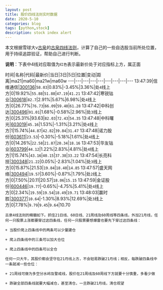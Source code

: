 ```yaml
---
layout: post
title: 股价四线法则实时数据
date: 2020-5-10
categories: blog
tags: [python,stock]
description: stock index alert
---
```



本文根据雪球大v[古泉](https://xueqiu.com/u/7148646888)的[古泉四线法则](https://xueqiu.com/7148646888/130498192)，计算了自己的一些自选股当前所处位置，用于持续追踪验证，帮助自己进行判断。

**说明**：下表中4线对应取值为`红色`表示最新价处于对应指标上方，属正面

时间|名称|代码|最新价|当日|3日|5日|位置|变动|距离|ma21|ma60|ma21w|ma60w
---|---|---|---|---|---|---|---|---
13:47:39|信维通信|[300136](https://xueqiu.com/S/SZ300136)|`58.03`|0.83%|-3.45%|3.36%|处`4`线上方|0|19.92%|`55.88`|`51.88`|`47.19`|`41.21`
13:47:42|寒锐钴业|[300618](https://xueqiu.com/S/SZ300618)|`82.7`|2.91%|5.67%|6.98%|处`4`线上方|0|26.77%|`76.73`|`66.09`|`59.40`|`61.28`
13:47:42|中科创达|[300496](https://xueqiu.com/S/SZ300496)|`91.01`|1.68%|-0.58%|2.96%|处`3`线上方|0|25.31%|93.63|`82.03`|`72.43`|`54.35`
13:47:48|中科曙光|[603019](https://xueqiu.com/S/SH603019)|`45.16`|1.53%|-1.31%|3.21%|处`4`线上方|1|15.74%|`44.87`|`42.82`|`39.84`|`31.47`
13:47:48|诺力股份|[603611](https://xueqiu.com/S/SH603611)|`23.53`|-0.30%|-5.18%|1.61%|处`4`线上方|0|14.26%|`22.58`|`21.87`|`20.34`|`18.16`
13:47:53|华友钴业|[603799](https://xueqiu.com/S/SH603799)|`44.12`|1.22%|2.83%|4.81%|处`4`线上方|1|15.74%|`43.16`|`40.15`|`37.38`|`33.22`
13:47:54|长亮科技|[300348](https://xueqiu.com/S/SZ300348)|`21.22`|0.05%|-2.83%|1.04%|处`3`线上方|0|15.87%|21.53|`19.84`|`18.40`|`14.85`
13:47:57|盛天网络|[300494](https://xueqiu.com/S/SZ300494)|`19.57`|3.60%|-0.87%|1.79%|处`2`线上方|0|7.50%|20.11|20.57|`18.06`|`15.15`
13:47:59|金证股份|[600446](https://xueqiu.com/S/SH600446)|`19.77`|-0.65%|-4.75%|5.41%|处`4`线上方|0|2.34%|`19.59`|`19.54`|`18.49`|`19.71`
13:48:03|赢时胜|[300377](https://xueqiu.com/S/SZ300377)|`10.64`|-1.30%|8.93%|12.69%|处`3`线上方|0|7.78%|`9.79`|`9.45`|`9.64`|10.70

```
古泉4线法则的精髓如下。抓住21日线、60日线、21周线及60周线等四条线，外加21月线，任何一只股票上涨都要穿过这四条线，任何一只股票要想爆雷也要先下穿过这四条线：

+ 当股价爬上四条线中的两条可以少量建仓

+ 爬上四条线中的三条可以加大仓位

+ 爬上四条线中的四条可以全仓

任何一只大牛，其股价都会坚守在21月线上方，不会轻易跌破21月线；相反，每跌破四条线中一条就减一些仓位：

+ 21周线可做为多空分水岭及警戒线，股价在21周线及60周线下方就要十分慎重，多看少做

+ 跌破全部四条线就要大幅减仓，甚至清仓，一旦跌破21月线，清仓观望
```